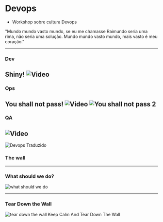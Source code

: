 # Devops

- Workshop sobre cultura Devops

"Mundo mundo vasto mundo, 
se eu me chamasse Raimundo 
seria uma rima, não seria uma solução. 
Mundo mundo vasto mundo, 
mais vasto é meu coração."

---
### Dev
Shiny!
![Video](https://youtu.be/93lrosBEW-Q?t=26s)
---

### Ops
You shall not pass!
![Video](https://youtu.be/V4UfAL9f74I)
![You shall not pass 2](https://www.inglesnapontadalingua.com.br/wp-content/uploads/2014/08/You-shall-not-pass-2.jpg)
---

### QA
![Video](https://www.youtube.com/watch?v=z1KDRTKpPZw)
---

![Devops Traduzido](https://pt.wikipedia.org/wiki/Ficheiro:Devops_Traduzido.png)

### The wall

---

### What should we do?

![what should we do](https://youtu.be/CS_FCbQ-okM?list=RDFCMHmDnfD6I)

---

### Tear Down the Wall
![tear down the wall](https://youtu.be/FCMHmDnfD6I?t=4m57s)
Keep Calm
And
Tear Down
The Wall



